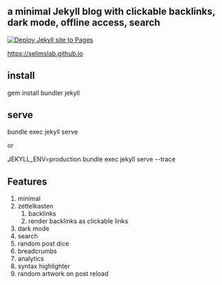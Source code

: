 ##  a minimal Jekyll blog with clickable backlinks, dark mode, offline access, search

[![Deploy Jekyll site to Pages](https://github.com/selimslab/selimslab.github.io/actions/workflows/pages.yml/badge.svg)](https://github.com/selimslab/selimslab.github.io/actions/workflows/pages.yml)

<https://selimslab.github.io>

## install

gem install bundler jekyll

## serve

bundle exec jekyll serve

or 

JEKYLL_ENV=production bundle exec jekyll serve --trace


## Features 

1. minimal
2. zettelkasten
   1. backlinks
   2. render backlinks as clickable links
3. dark mode
4. search
5. random post dice
6. breadcrumbs
7. analytics
8. syntax highlighter
9. random artwork on post reload
   



